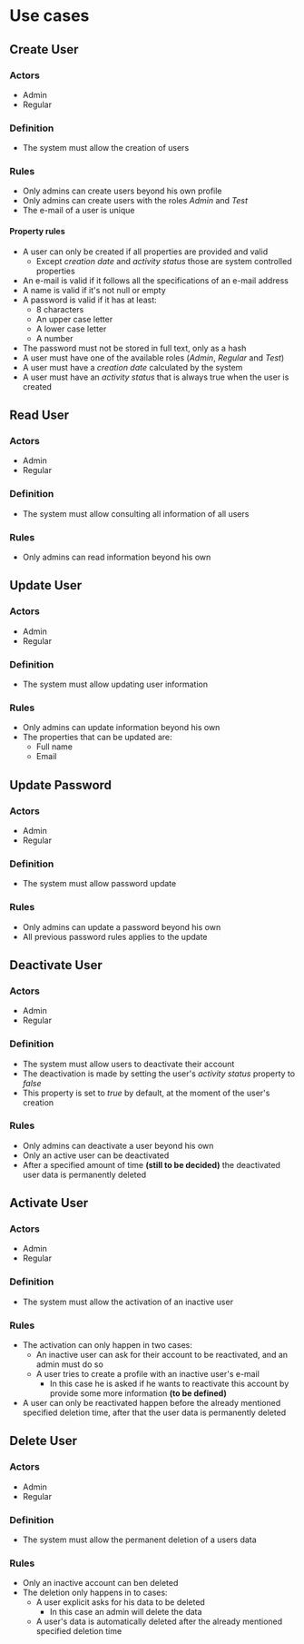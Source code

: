 ﻿# Use cases

## Create User

### Actors

- Admin
- Regular

### Definition

- The system must allow the creation of users

### Rules

- Only admins can create users beyond his own profile
- Only admins can create users with the roles *Admin* and *Test*
- The e-mail of a user is unique

#### Property rules

- A user can only be created if all properties are provided and valid
    - Except *creation date* and *activity status* those are system controlled properties
- An e-mail is valid if it follows all the specifications of an e-mail address
- A name is valid if it's not null or empty
- A password is valid if it has at least:
  - 8 characters
  - An upper case letter
  - A lower case letter
  - A number
- The password must not be stored in full text, only as a hash
- A user must have one of the available roles (*Admin*, *Regular* and *Test*)
- A user must have a *creation date* calculated by the system
- A user must have an *activity status* that is always true when the user is created

## Read User

### Actors

- Admin
- Regular

### Definition

- The system must allow consulting all information of all users

### Rules

- Only admins can read information beyond his own

## Update User

### Actors

- Admin
- Regular

### Definition

- The system must allow updating user information

### Rules

- Only admins can update information beyond his own
- The properties that can be updated are:
  - Full name
  - Email

## Update Password

### Actors

- Admin
- Regular

### Definition

- The system must allow password update

### Rules

- Only admins can update a password beyond his own
- All previous password rules applies to the update

## Deactivate User

### Actors

- Admin
- Regular

### Definition

- The system must allow users to deactivate their account
- The deactivation is made by setting the user's *activity status* property to *false*
- This property is set to *true* by default, at the moment of the user's creation

### Rules

- Only admins can deactivate a user beyond his own
- Only an active user can be deactivated
- After a specified amount of time **(still to be decided)** the deactivated user data is permanently deleted 

## Activate User

### Actors

- Admin
- Regular

### Definition

- The system must allow the activation of an inactive user

### Rules

- The activation can only happen in two cases:
  - An inactive user can ask for their account to be reactivated, and an admin must do so
  - A user tries to create a profile with an inactive user's e-mail
    - In this case he is asked if he wants to reactivate this account by provide some more information **(to be defined)**
- A user can only be reactivated happen before the already mentioned specified deletion time, after that the user data is permanently deleted

## Delete User

### Actors

- Admin
- Regular

### Definition

- The system must allow the permanent deletion of a users data

### Rules

- Only an inactive account can ben deleted
- The deletion only happens in to cases:
  - A user explicit asks for his data to be deleted
    - In this case an admin will delete the data
  - A user's data is automatically deleted after the already mentioned specified deletion time
